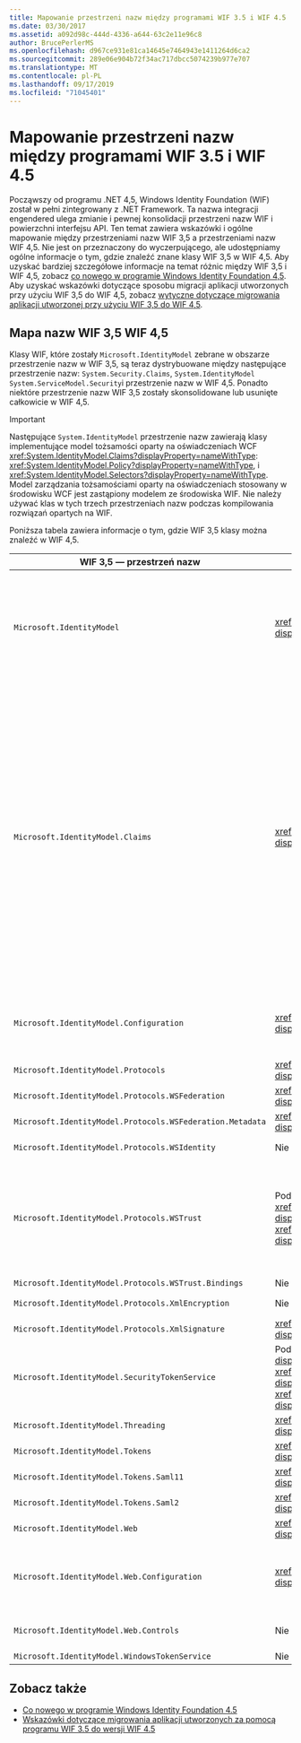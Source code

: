 ```yaml
---
title: Mapowanie przestrzeni nazw między programami WIF 3.5 i WIF 4.5
ms.date: 03/30/2017
ms.assetid: a092d98c-444d-4336-a644-63c2e11e96c8
author: BrucePerlerMS
ms.openlocfilehash: d967ce931e81ca14645e7464943e1411264d6ca2
ms.sourcegitcommit: 289e06e904b72f34ac717dbcc5074239b977e707
ms.translationtype: MT
ms.contentlocale: pl-PL
ms.lasthandoff: 09/17/2019
ms.locfileid: "71045401"
---
```

# <a name="namespace-mapping-between-wif-35-and-wif-45"></a>Mapowanie przestrzeni nazw między programami WIF 3.5 i WIF 4.5

Począwszy od programu .NET 4,5, Windows Identity Foundation (WIF) został w pełni zintegrowany z .NET Framework. Ta nazwa integracji engendered ulega zmianie i pewnej konsolidacji przestrzeni nazw WIF i powierzchni interfejsu API. Ten temat zawiera wskazówki i ogólne mapowanie między przestrzeniami nazw WIF 3,5 a przestrzeniami nazw WIF 4,5. Nie jest on przeznaczony do wyczerpującego, ale udostępniamy ogólne informacje o tym, gdzie znaleźć znane klasy WIF 3,5 w WIF 4,5. Aby uzyskać bardziej szczegółowe informacje na temat różnic między WIF 3,5 i WIF 4,5, zobacz [co nowego w programie Windows Identity Foundation 4,5](whats-new-in-wif.md). Aby uzyskać wskazówki dotyczące sposobu migracji aplikacji utworzonych przy użyciu WIF 3,5 do WIF 4,5, zobacz [wytyczne dotyczące migrowania aplikacji utworzonej przy użyciu WIF 3,5 do WIF 4,5](guidelines-for-migrating-an-application-built-using-wif-3-5-to-wif-4-5.md).

## <a name="wif-35-to-wif-45-namespace-map"></a>Mapa nazw WIF 3,5 WIF 4,5

Klasy WIF, które zostały `Microsoft.IdentityModel` zebrane w obszarze przestrzenie nazw w WIF 3,5, są teraz dystrybuowane między następujące przestrzenie nazw: `System.Security.Claims`, `System.IdentityModel` `System.ServiceModel.Security`i przestrzenie nazw w WIF 4,5. Ponadto niektóre przestrzenie nazw WIF 3,5 zostały skonsolidowane lub usunięte całkowicie w WIF 4,5.

> [!IMPORTANT]
> Następujące `System.IdentityModel` przestrzenie nazw zawierają klasy implementujące model tożsamości oparty na oświadczeniach WCF <xref:System.IdentityModel.Claims?displayProperty=nameWithType>: <xref:System.IdentityModel.Policy?displayProperty=nameWithType>, i <xref:System.IdentityModel.Selectors?displayProperty=nameWithType>. Model zarządzania tożsamościami oparty na oświadczeniach stosowany w środowisku WCF jest zastąpiony modelem ze środowiska WIF. Nie należy używać klas w tych trzech przestrzeniach nazw podczas kompilowania rozwiązań opartych na WIF.

Poniższa tabela zawiera informacje o tym, gdzie WIF 3,5 klasy można znaleźć w WIF 4,5.

|**WIF 3,5 — przestrzeń nazw**|**WIF 4,5 — przestrzeń nazw**|**Komentarze**|
|-|-|-|
|`Microsoft.IdentityModel`|<xref:System.IdentityModel?displayProperty=nameWithType>|-Większość klas reprezentujących stałe nie jest zaimplementowana.<br />-Klasy, które są używane do tworzenia usług tokenów zabezpieczających, zostały `Microsoft.IdentityModel.SecurityTokenService` przeniesione <xref:System.IdentityModel?displayProperty=nameWithType>z do.<br />-Klasy w programie `Microsoft.IdentityModel.Threading` zostały przeniesione do. <xref:System.IdentityModel?displayProperty=nameWithType><br />-Nie zaimplementowano klas `MruSecurityTokenCache` i.`ExceptionMapper`|
|`Microsoft.IdentityModel.Claims`|<xref:System.Security.Claims?displayProperty=nameWithType>|-Interfejsy `IClaimsIdentity` i nie są zaimplementowane w WIF 4,5. `IClaimsPrincipal` Zamiast <xref:System.Security.Claims.ClaimsPrincipal?displayProperty=nameWithType> tego <xref:System.Security.Claims.ClaimsIdentity?displayProperty=nameWithType> i są teraz klasami bazowymi, z których pochodzą większość głównych klas i tożsamości platformy .NET. Oznacza to, że nie ma potrzeby wyspecjalizowanych klas podmiotu zabezpieczeń i `Microsoft.IdentityModel.Claims.WindowsClaimsPrincipal` tożsamości `Microsoft.IdentityModel.Claims.WindowsClaimsIdentity` , takich jak i w <xref:System.Security.Principal.WindowsPrincipal?displayProperty=nameWithType> WIF <xref:System.Security.Principal.WindowsIdentity?displayProperty=nameWithType> 4,5, używaj i zamiast tego. Ta sama wartość dotyczy innych wyspecjalizowanych podmiotów zabezpieczeń i klas tożsamości, które istniały w WIF 3,5.<br />`Microsoft.IdentityModel.Claims.ClaimsCollection` -Klasa nie jest zaimplementowana w WIF 4,5. Zamiast tego kolekcje oświadczeń są ujawniane jako wyliczalne kolekcje <xref:System.Security.Claims.Claim?displayProperty=nameWithType>typu.<br />-   <xref:System.Security.Claims.ClaimsPrincipal?displayProperty=nameWithType>i <xref:System.Security.Claims.ClaimsIdentity?displayProperty=nameWithType> zapewniają metody, które teraz w pełni obsługują LINQ.|
|`Microsoft.IdentityModel.Configuration`|<xref:System.IdentityModel.Configuration?displayProperty=nameWithType>|Niektóre elementy i klasy zostały poddane zmianom nazw, a niektóre zostały usunięte w WIF 4,5; na przykład `Microsoft.IdentityModel.Configuration.ServiceConfiguration` teraz <xref:System.IdentityModel.Configuration.IdentityConfiguration?displayProperty=nameWithType>.|
|`Microsoft.IdentityModel.Protocols`|<xref:System.IdentityModel.Services?displayProperty=nameWithType>|-|
|`Microsoft.IdentityModel.Protocols.WSFederation`|<xref:System.IdentityModel.Services?displayProperty=nameWithType>|-|
|`Microsoft.IdentityModel.Protocols.WSFederation.Metadata`|<xref:System.IdentityModel.Metadata?displayProperty=nameWithType>|-|
|`Microsoft.IdentityModel.Protocols.WSIdentity`|Nie zaimplementowane w WIF 4,5|W programie WIF 3,5 zawarte klasy obsługujące program CardSpace nie zostały zaimplementowane w WIF 4,5.|
|`Microsoft.IdentityModel.Protocols.WSTrust`|Podziel między <xref:System.IdentityModel.Protocols.WSTrust?displayProperty=nameWithType> przestrzeniami <xref:System.ServiceModel.Security?displayProperty=nameWithType> nazw i.|Klasy reprezentujące artefakty protokołu WS-Trust znajdują się w <xref:System.IdentityModel.Protocols.WSTrust?displayProperty=nameWithType> przestrzeni nazw, na przykład <xref:System.IdentityModel.Protocols.WSTrust.RequestSecurityToken> w klasie. Klasy reprezentujące kontrakty usługi WCF, hosty usług i kanały, które umożliwiają komunikację usługi WCF przy użyciu protokołu WS-Trust, znajdują <xref:System.ServiceModel.Security?displayProperty=nameWithType> się w przestrzeni nazw, na <xref:System.ServiceModel.Security.WSTrustServiceHost> przykład w klasie.|
|`Microsoft.IdentityModel.Protocols.WSTrust.Bindings`|Nie zaimplementowane w WIF 4,5|-|
|`Microsoft.IdentityModel.Protocols.XmlEncryption`|Nie zaimplementowane w WIF 4,5|Zawarte klasy reprezentujące stałe szyfrowania XML w WIF 3,5. Te stałe nie są zaimplementowane w WIF 4,5.|
|`Microsoft.IdentityModel.Protocols.XmlSignature`|<xref:System.IdentityModel?displayProperty=nameWithType>|`EnvelopingSignature` Klasy i klasy reprezentujące stałe nie są implementowane.|
|`Microsoft.IdentityModel.SecurityTokenService`|Podziel między <xref:System.IdentityModel?displayProperty=nameWithType>przestrzeniami <xref:System.IdentityModel.Protocols.WSTrust?displayProperty=nameWithType>nazw, <xref:System.IdentityModel.Tokens?displayProperty=nameWithType> i.|-|
|`Microsoft.IdentityModel.Threading`|<xref:System.IdentityModel?displayProperty=nameWithType>|-|
|`Microsoft.IdentityModel.Tokens`|<xref:System.IdentityModel.Tokens?displayProperty=nameWithType>|-|
|`Microsoft.IdentityModel.Tokens.Saml11`|<xref:System.IdentityModel.Tokens?displayProperty=nameWithType>|-|
|`Microsoft.IdentityModel.Tokens.Saml2`|<xref:System.IdentityModel.Tokens?displayProperty=nameWithType>|-|
|`Microsoft.IdentityModel.Web`|<xref:System.IdentityModel.Services?displayProperty=nameWithType>|-|
|`Microsoft.IdentityModel.Web.Configuration`|<xref:System.IdentityModel.Services.Configuration?displayProperty=nameWithType>|Klasy, które zapewniają konfigurację dla pasywnych scenariuszy (WS-Federation), zostały przesunięte do <xref:System.IdentityModel.Services.Configuration?displayProperty=nameWithType>, jednak niektóre z tych klas znajdują się w. <xref:System.IdentityModel.Services?displayProperty=nameWithType>|
|`Microsoft.IdentityModel.Web.Controls`|Nie zaimplementowane w WIF 4,5|Klasy w `Microsoft.IdentityModel.Web.Controls` zaimplementowanej pasywnej kontrolce logowania jednokrotnego, która nie istnieje w WIF 4,5.|
|`Microsoft.IdentityModel.WindowsTokenService`|Nie zaimplementowane w WIF 4,5|-|

## <a name="see-also"></a>Zobacz także

- [Co nowego w programie Windows Identity Foundation 4.5](whats-new-in-wif.md)
- [Wskazówki dotyczące migrowania aplikacji utworzonych za pomocą programu WIF 3.5 do wersji WIF 4.5](guidelines-for-migrating-an-application-built-using-wif-3-5-to-wif-4-5.md)
